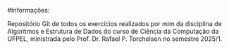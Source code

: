 #Informações:

Repositório Git de todos os exercícios realizados por mim da disciplina de Algorítmos e Estrutura de Dados do curso de Ciência da Computação da UFPEL, ministrada pelo Prof. Dr. Rafael P. Torchelsen no semestre 2025/1.
